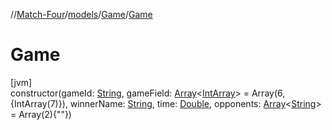 //[Match-Four](../../../index.md)/[models](../index.md)/[Game](index.md)/[Game](-game.md)

# Game

[jvm]\
constructor(gameId: [String](https://kotlinlang.org/api/latest/jvm/stdlib/kotlin/-string/index.html), gameField: [Array](https://kotlinlang.org/api/latest/jvm/stdlib/kotlin/-array/index.html)&lt;[IntArray](https://kotlinlang.org/api/latest/jvm/stdlib/kotlin/-int-array/index.html)&gt; = Array(6, {IntArray(7)}), winnerName: [String](https://kotlinlang.org/api/latest/jvm/stdlib/kotlin/-string/index.html), time: [Double](https://kotlinlang.org/api/latest/jvm/stdlib/kotlin/-double/index.html), opponents: [Array](https://kotlinlang.org/api/latest/jvm/stdlib/kotlin/-array/index.html)&lt;[String](https://kotlinlang.org/api/latest/jvm/stdlib/kotlin/-string/index.html)&gt; = Array(2){&quot;&quot;})
